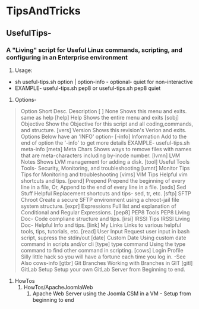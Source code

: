 # TipsAndTricks

## UsefulTips-

### A "Living" script for Useful Linux commands, scripting, and configuring in an Enterprise environment

1. Usage:
-    sh useful-tips.sh option | option-info - optional- quiet for non-interactive
-    EXAMPLE- useful-tips.sh pep8 or  useful-tips.sh pep8 quiet
1. Options-
>    Option	     Short Desc.	      Description
    [    ]    None	          Shows this menu and exits. same as help
    [help]	  Help             Shows the entire menu and exits
    [sobj]	  Objective        Show the Objective for this script and all coding,commands, and structure.
    [vers]	  Version          Shows this revision's Verion and exits.
    Options Below have an 'INFO' option-
        [-info]	  Information      Add to the end of option the '-info' to get more details
        EXAMPLE- useful-tips.sh meta-info
    [meta]	  Meta Chars       Shows ways to remove files with names that are meta-characters including by-inode number.
    [lvmn]	  LVM Notes        Shows LVM management for adding a disk.
    [tool]	  Useful Tools     Tools- Security, Monitoring, and troubleshooting
    [umnt]	  Monitor Tips     Tips for Monitoring and troubleshooting
    [vims]	  VIM Tips         Helpful vim shortcuts and tips.
    [pend]	  Prepend          Prepend the beginning of every line in a file, Or, Append to the end of every line in a file.
    [seds]	  Sed Stuff        Helpful Replacement shortcuts and tips- sed, tr, etc.
    [sftp]	  SFTP Chroot      Create a secure SFTP environment using a chroot-jail file system structure.
    [expr]	  Expressions      Full list and explanation of Conditional and Regular Expressions.
    [pep8]	  PEP8 Tools       PEP8 Living Doc- Code compliane structure and tips.
    [irsi]	  IRSSI Tips       IRSSI Living Doc- Helpful Info and tips.
    [link]    My Links         Links to various helpful tools, tips, tutorials, etc.
    [read]    User Input       Request user input in bash script, supress the stdin/out
    [date]    Custom Date      Using custom date command in scripts and/or cli
    [type]    type command     Using the type command to find other command in scripting.
    [cows]    Login Profile    Silly little hack so you will have a fortune each time you log in. -See Also cows-info
    [gtbr]	  Git Branches     Working with Branches in GIT
    [gitl]	  GitLab Setup     Setup your own GitLab Server from Beginning to end.

1. HowTos
    1. HowTos/ApacheJoomlaWeb
        1. Apache Web Server using the Joomla CSM in a VM - Setup from beginning to end

